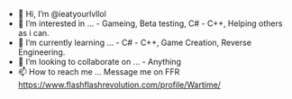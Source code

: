 - 👋 Hi, I’m @ieatyourlvllol
- 👀 I’m interested in ... - Gameing, Beta testing, C# - C++, Helping others as i can.
- 🌱 I’m currently learning ... - C# - C++, Game Creation, Reverse Engineering.
- 💞️ I’m looking to collaborate on ... - Anything
- 📫 How to reach me ... Message me on FFR https://www.flashflashrevolution.com/profile/Wartime/

<!---
ieatyourlvllol/ieatyourlvllol is a ✨ special ✨ repository because its `README.md` (this file) appears on your GitHub profile.
You can click the Preview link to take a look at your changes.
--->
